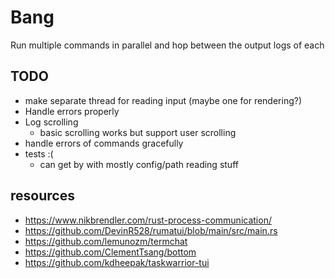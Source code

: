 # Bang

Run multiple commands in parallel and hop between the output logs of each

## TODO
- make separate thread for reading input (maybe one for rendering?)
- Handle errors properly
- Log scrolling
  - basic scrolling works but support user scrolling
- handle errors of commands gracefully
- tests :(
  - can get by with mostly config/path reading stuff


## resources
- https://www.nikbrendler.com/rust-process-communication/
- https://github.com/DevinR528/rumatui/blob/main/src/main.rs
- https://github.com/lemunozm/termchat
- https://github.com/ClementTsang/bottom
- https://github.com/kdheepak/taskwarrior-tui
